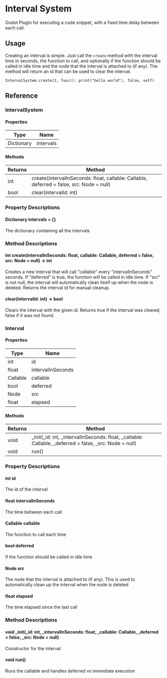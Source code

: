 # Interval System
Godot Plugin for executing a code snippet, with a fixed time delay between each call.

## Usage
Creating an interval is simple. Just call the `create` method with the interval time in seconds, the function to call, and optionally if the function should be called in idle time and the node that the interval is attached to (if any). The method will return an id that can be used to clear the interval.

```
IntervalSystem.create(2, func(): print("hello world"), false, self)
```


## Reference
### IntervalSystem
#### Properties
| Type | Name |
| --- | --- |
| Dictionary | intervals |

#### Methods
| Returns | Method |
| --- | --- |
| int | create(intervalInSeconds: float, callable: Callable, deferred = false, src: Node = null) |
| bool | clear(intervalId: int) |


### Property Descriptions
#### Dictionary intervals = {}
The dictionary containing all the intervals

### Method Descriptions
#### int create(intervalInSeconds: float, callable: Callable, deferred = false, src: Node = null) -> int
Creates a new interval that will call "callable" every "intervalInSeconds" seconds. If "deferred" is true, the function will be called in idle time. If "src" is not null, the interval will automatically clean itself up when the node is deleted. Returns the interval id for manual cleanup.

#### clear(intervalId: int) -> bool
Clears the interval with the given id. Returns true if the interval was cleared, false if it was not found.

### Interval
#### Properties
| Type | Name |
| --- | --- |
| int | id |
| float | intervalInSeconds |
| Callable | callable |
| bool | deferred |
| Node | src |
| float | elapsed |

#### Methods
| Returns | Method |
| --- | --- |
| void | _init(_id: int, _intervalInSeconds: float, _callable: Callable, _deferred = false, _src: Node = null) |
| void | run() |

### Property Descriptions
#### int id
The id of the interval

#### float intervalInSeconds
The time between each call

#### Callable callable
The function to call each time

#### bool deferred
If the function should be called in idle time

#### Node src
The node that the interval is attached to (if any). This is used to automatically clean up the interval when the node is deleted

#### float elapsed
The time elapsed since the last call

### Method Descriptions
#### void _init(_id: int, _intervalInSeconds: float, _callable: Callable, _deferred = false, _src: Node = null)
Constructor for the interval

#### void run()
Runs the callable and handles deferred vs immediate execution
